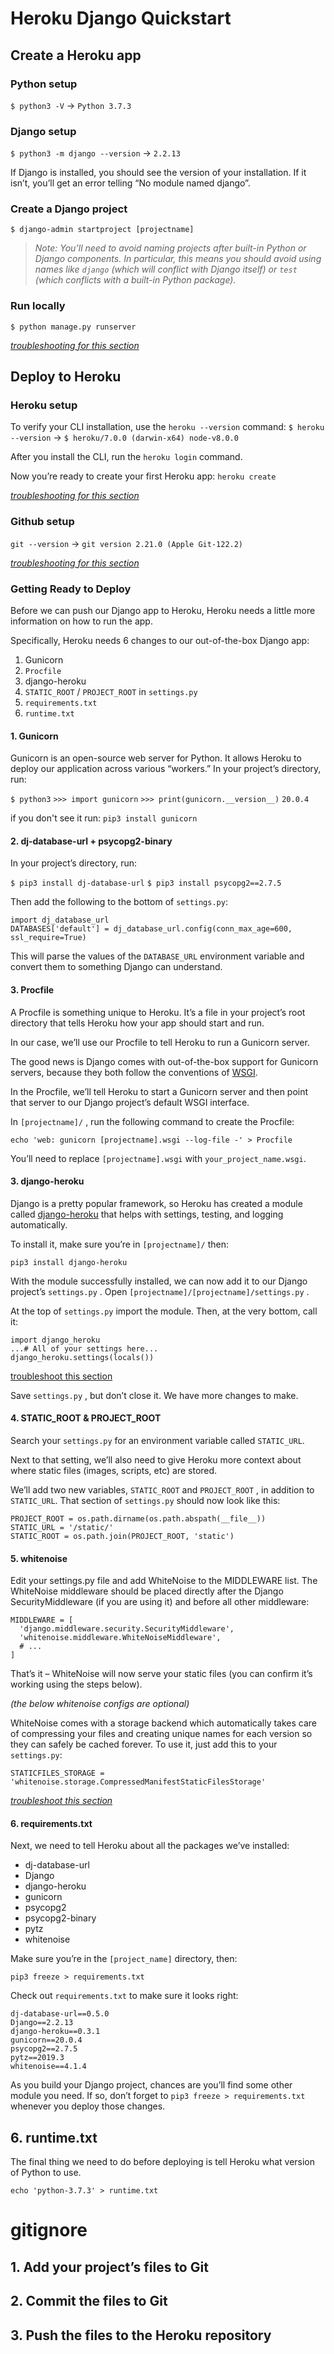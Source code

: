 # Heroku Django Quickstart


## Create a Heroku app

### Python setup

`$ python3 -V` -> `Python 3.7.3`

### Django setup

`$ python3 -m django --version` -> `2.2.13`

If Django is installed, you should see the version of your installation. If it isn’t, you’ll get an error telling “No module named django”.

### Create a Django project

`$ django-admin startproject [projectname]`

> *Note: You’ll need to avoid naming projects after built-in Python or Django components. In particular, this means you should avoid using names like  `django`  (which will conflict with Django itself) or  `test`  (which conflicts with a built-in Python package).*

### Run locally

`$ python manage.py runserver`

*[troubleshooting for this section](https://docs.djangoproject.com/en/3.0/intro/tutorial01/)*

## Deploy to Heroku


### Heroku setup

To verify your CLI installation, use the  `heroku --version`  command:
`$ heroku --version` -> `$ heroku/7.0.0 (darwin-x64) node-v8.0.0`

After you install the CLI, run the `heroku login` command.

Now you’re ready to create your first Heroku app:
`heroku create`

*[troubleshooting for this section](https://devcenter.heroku.com/articles/heroku-cli)*

### Github setup
`git --version` -> `git version 2.21.0 (Apple Git-122.2)`

*[troubleshooting for this section](https://confluence.atlassian.com/crucible042/installing-and-upgrading-git-869175555.html)*

### Getting Ready to Deploy

Before we can push our Django app to Heroku, Heroku needs a little more information on how to run the app.

Specifically, Heroku needs 6 changes to our out-of-the-box Django app:

1.  Gunicorn
2.  `Procfile`
3.  django-heroku
4.  `STATIC_ROOT`  /  `PROJECT_ROOT`  in  `settings.py`
5.  `requirements.txt`
6.  `runtime.txt`


#### 1. Gunicorn

Gunicorn is an open-source web server for Python. It allows Heroku to deploy our application across various “workers.” In your project’s directory, run:

`$ python3`
`>>> import gunicorn`
`>>> print(gunicorn.__version__)`
`20.0.4`

if you don't see it run:
`pip3 install gunicorn`

#### 2. dj-database-url + psycopg2-binary

 In your project’s directory, run:

`$ pip3 install dj-database-url`
`$ pip3 install psycopg2==2.7.5`

Then add the following to the bottom of  `settings.py`:

```
import dj_database_url
DATABASES['default'] = dj_database_url.config(conn_max_age=600, ssl_require=True)
```

This will parse the values of the  `DATABASE_URL`  environment variable and convert them to something Django can understand.

#### 3. Procfile

A Procfile is something unique to Heroku. It’s a file in your project’s root directory that tells Heroku how your app should start and run.

In our case, we’ll use our Procfile to tell Heroku to run a Gunicorn server.

The good news is Django comes with out-of-the-box support for Gunicorn servers, because they both follow the conventions of [WSGI](https://en.wikipedia.org/wiki/Web_Server_Gateway_Interface).

In the Procfile, we’ll tell Heroku to start a Gunicorn server and then point that server to our Django project’s default WSGI interface.

In  `[projectname]/`  , run the following command to create the Procfile:

`echo 'web: gunicorn [projectname].wsgi --log-file -' > Procfile`

You’ll need to replace  `[projectname].wsgi`  with  `your_project_name.wsgi`.

#### 3. django-heroku

Django is a pretty popular framework, so Heroku has created a module called [django-heroku](https://github.com/heroku/django-heroku)  that helps with settings, testing, and logging automatically.

To install it, make sure you’re in  `[projectname]/`  then:

`pip3 install django-heroku`

With the module successfully installed, we can now add it to our Django project’s  `settings.py`  . Open  `[projectname]/[projectname]/settings.py`  .

At the top of  `settings.py`  import the module. Then, at the very bottom, call it:

```
import django_heroku
...# All of your settings here...
django_heroku.settings(locals())
```

[troubleshoot this section](https://devcenter.heroku.com/articles/django-app-configuration)

Save  `settings.py`  , but don’t close it. We have more changes to make.

#### 4. STATIC_ROOT & PROJECT_ROOT

Search your  `settings.py`  for an environment variable called  `STATIC_URL`.

Next to that setting, we’ll also need to give Heroku more context about where static files (images, scripts, etc) are stored.

We’ll add two new variables,  `STATIC_ROOT`  and  `PROJECT_ROOT`  , in addition to  `STATIC_URL`. That section of  `settings.py`  should now look like this:

```
PROJECT_ROOT = os.path.dirname(os.path.abspath(__file__))  
STATIC_URL = '/static/'  
STATIC_ROOT = os.path.join(PROJECT_ROOT, 'static')
```

#### 5. whitenoise

Edit your settings.py file and add WhiteNoise to the MIDDLEWARE list. The WhiteNoise middleware should be placed directly after the Django SecurityMiddleware (if you are using it) and before all other middleware:

```
MIDDLEWARE = [
  'django.middleware.security.SecurityMiddleware',
  'whitenoise.middleware.WhiteNoiseMiddleware',
  # ...
]
```

That’s it – WhiteNoise will now serve your static files (you can confirm it’s working using the steps below). 

*(the below whitenoise configs are optional)*

WhiteNoise comes with a storage backend which automatically takes care of compressing your files and creating unique names for each version so they can safely be cached forever. To use it, just add this to your  `settings.py`:

`STATICFILES_STORAGE = 'whitenoise.storage.CompressedManifestStaticFilesStorage'`

*[troubleshoot this section](http://whitenoise.evans.io/en/stable/django.html#django-middleware)*

#### 6. requirements.txt

Next, we need to tell Heroku about all the packages we’ve installed:

- dj-database-url
- Django
- django-heroku
- gunicorn
- psycopg2
- psycopg2-binary
- pytz
- whitenoise

Make sure you’re in the  `[project_name]`  directory, then:

`pip3 freeze > requirements.txt`

Check out  `requirements.txt`  to make sure it looks right:

```
dj-database-url==0.5.0
Django==2.2.13
django-heroku==0.3.1
gunicorn==20.0.4
psycopg2==2.7.5
pytz==2019.3
whitenoise==4.1.4
```

As you build your Django project, chances are you’ll find some other module you need. If so, don’t forget to  `pip3 freeze > requirements.txt`  whenever you deploy those changes.

## 6. runtime.txt

The final thing we need to do before deploying is tell Heroku what version of Python to use.

`echo 'python-3.7.3' > runtime.txt`

# gitignore
## 1. Add your project’s files to Git
## 2. Commit the files to Git
## 3. Push the files to the Heroku repository

